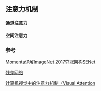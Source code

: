 ## 注意力机制

#### 通道注意力

#### 空间注意力

### 参考

[Momenta详解ImageNet 2017夺冠架构SENet](https://www.cnblogs.com/bonelee/p/9030092.html)

[残差网络](https://my.oschina.net/u/876354/blog/1622896)

[计算机视觉中的注意力机制（Visual Attention](https://www.paper-reader.com/blog/2019-08-01_attention/)